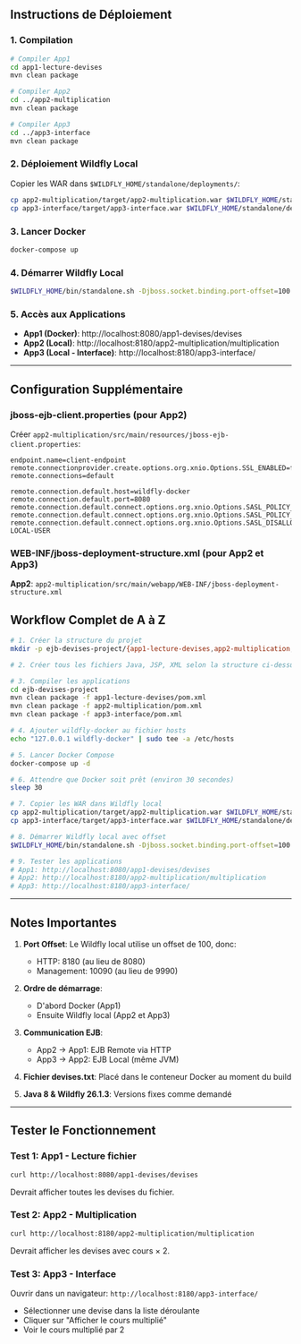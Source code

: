 ## Instructions de Déploiement

### 1. Compilation
```bash
# Compiler App1
cd app1-lecture-devises
mvn clean package

# Compiler App2
cd ../app2-multiplication
mvn clean package

# Compiler App3
cd ../app3-interface
mvn clean package
```

### 2. Déploiement Wildfly Local
Copier les WAR dans `$WILDFLY_HOME/standalone/deployments/`:
```bash
cp app2-multiplication/target/app2-multiplication.war $WILDFLY_HOME/standalone/deployments/
cp app3-interface/target/app3-interface.war $WILDFLY_HOME/standalone/deployments/
```

### 3. Lancer Docker
```bash
docker-compose up
```

### 4. Démarrer Wildfly Local
```bash
$WILDFLY_HOME/bin/standalone.sh -Djboss.socket.binding.port-offset=100
```

### 5. Accès aux Applications
- **App1 (Docker)**: http://localhost:8080/app1-devises/devises
- **App2 (Local)**: http://localhost:8180/app2-multiplication/multiplication
- **App3 (Local - Interface)**: http://localhost:8180/app3-interface/

---

## Configuration Supplémentaire

### jboss-ejb-client.properties (pour App2)
Créer `app2-multiplication/src/main/resources/jboss-ejb-client.properties`:
```properties
endpoint.name=client-endpoint
remote.connectionprovider.create.options.org.xnio.Options.SSL_ENABLED=false
remote.connections=default

remote.connection.default.host=wildfly-docker
remote.connection.default.port=8080
remote.connection.default.connect.options.org.xnio.Options.SASL_POLICY_NOANONYMOUS=false
remote.connection.default.connect.options.org.xnio.Options.SASL_POLICY_NOPLAINTEXT=false
remote.connection.default.connect.options.org.xnio.Options.SASL_DISALLOWED_MECHANISMS=JBOSS-LOCAL-USER
```

### WEB-INF/jboss-deployment-structure.xml (pour App2 et App3)

**App2**: `app2-multiplication/src/main/webapp/WEB-INF/jboss-deployment-structure.xml`

## Workflow Complet de A à Z

```bash
# 1. Créer la structure du projet
mkdir -p ejb-devises-project/{app1-lecture-devises,app2-multiplication,app3-interface,docker}

# 2. Créer tous les fichiers Java, JSP, XML selon la structure ci-dessus

# 3. Compiler les applications
cd ejb-devises-project
mvn clean package -f app1-lecture-devises/pom.xml
mvn clean package -f app2-multiplication/pom.xml
mvn clean package -f app3-interface/pom.xml

# 4. Ajouter wildfly-docker au fichier hosts
echo "127.0.0.1 wildfly-docker" | sudo tee -a /etc/hosts

# 5. Lancer Docker Compose
docker-compose up -d

# 6. Attendre que Docker soit prêt (environ 30 secondes)
sleep 30

# 7. Copier les WAR dans Wildfly local
cp app2-multiplication/target/app2-multiplication.war $WILDFLY_HOME/standalone/deployments/
cp app3-interface/target/app3-interface.war $WILDFLY_HOME/standalone/deployments/

# 8. Démarrer Wildfly local avec offset
$WILDFLY_HOME/bin/standalone.sh -Djboss.socket.binding.port-offset=100

# 9. Tester les applications
# App1: http://localhost:8080/app1-devises/devises
# App2: http://localhost:8180/app2-multiplication/multiplication
# App3: http://localhost:8180/app3-interface/
```

---

## Notes Importantes

1. **Port Offset**: Le Wildfly local utilise un offset de 100, donc:
   - HTTP: 8180 (au lieu de 8080)
   - Management: 10090 (au lieu de 9990)

2. **Ordre de démarrage**:
   - D'abord Docker (App1)
   - Ensuite Wildfly local (App2 et App3)

3. **Communication EJB**:
   - App2 → App1: EJB Remote via HTTP
   - App3 → App2: EJB Local (même JVM)

4. **Fichier devises.txt**: Placé dans le conteneur Docker au moment du build

5. **Java 8 & Wildfly 26.1.3**: Versions fixes comme demandé

---

## Tester le Fonctionnement

### Test 1: App1 - Lecture fichier
```bash
curl http://localhost:8080/app1-devises/devises
```
Devrait afficher toutes les devises du fichier.

### Test 2: App2 - Multiplication
```bash
curl http://localhost:8180/app2-multiplication/multiplication
```
Devrait afficher les devises avec cours × 2.

### Test 3: App3 - Interface
Ouvrir dans un navigateur: `http://localhost:8180/app3-interface/`
- Sélectionner une devise dans la liste déroulante
- Cliquer sur "Afficher le cours multiplié"
- Voir le cours multiplié par 2



    
        
            
            
            
            
        
    
